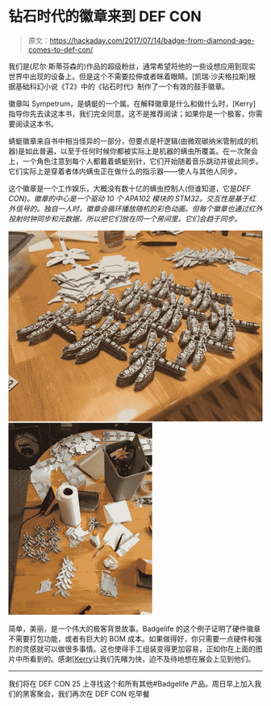 # 钻石时代的徽章来到 DEF CON

> 原文：<https://hackaday.com/2017/07/14/badge-from-diamond-age-comes-to-def-con/>

我们是(尼尔·斯蒂芬森的)作品的超级粉丝，通常希望将他的一些设想应用到现实世界中出现的设备上。但是这个不需要拉伸或者眯着眼睛。[凯瑞·沙夫格拉斯]根据基础科幻小说《T2》中的《钻石时代》制作了一个有效的鼓手徽章。

徽章叫 Sympetrum，是蜻蜓的一个属。在解释徽章是什么和做什么时，[Kerry]指导你先去读这本书，我们完全同意。这不是推荐阅读；如果你是一个极客，你需要阅读这本书。

蜻蜓徽章来自书中相当怪异的一部分，但要点是杆逻辑(由微观碳纳米管制成的机器)是如此普遍，以至于任何时候你都被实际上是机器的螨虫所覆盖。在一次聚会上，一个角色注意到每个人都戴着蜻蜓别针，它们开始随着音乐跳动并彼此同步。它们实际上是穿着者体内螨虫正在做什么的指示器——使人与其他人同步。

这个徽章是一个工作娱乐，大概没有数十亿的螨虫控制人(但谁知道，它是*DEF CON)。徽章的中心是一个驱动 10 个 APA102 模块的 STM32。交互性是基于红外信号的。独自一人时，徽章会循环播放随机的彩色动画。但每个徽章也通过红外投射时钟同步和元数据，所以把它们放在同一个房间里，它们会趋于同步。*

 [![2017-06-04 22.43.16](img/916a1b472442e6a7df9b38190cdc5672.png "2017-06-04 22.43.16")](https://hackaday.com/2017/07/14/badge-from-diamond-age-comes-to-def-con/2017-06-04-22-43-16/)  [![2017-06-04 19.56.48](img/de45fd5c4d11fe248256b9c21fce7888.png "2017-06-04 19.56.48")](https://hackaday.com/2017/07/14/badge-from-diamond-age-comes-to-def-con/2017-06-04-19-56-48/) 

简单，美丽，是一个伟大的极客背景故事。Badgelife 的这个例子证明了硬件徽章不需要打包功能，或者有巨大的 BOM 成本。如果做得好，你只需要一点硬件和强烈的灵感就可以做很多事情。这也使得手工组装变得更加容易，正如你在上面的图片中所看到的。感谢[[Kerry](https://twitter.com/Borgel)让我们先睹为快，迫不及待地想在展会上见到他们。

* * *

我们将在 DEF CON 25 上寻找这个和所有其他#Badgelife 产品。周日早上加入我们的黑客聚会，我们再次在 DEF CON 吃早餐